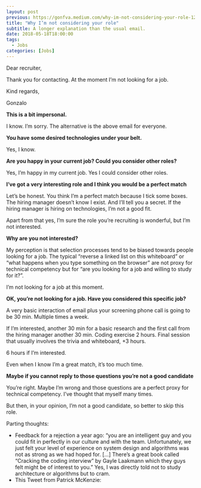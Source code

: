 ```yaml
---
layout: post
previous: https://gonfva.medium.com/why-im-not-considering-your-role-1214e8f1f807
title: "Why I’m not considering your role"
subtitle: A longer explanation than the usual email.
date: 2018-05-18T18:00:00
tags:
  - Jobs
categories: [Jobs]
---
```


Dear recruiter,

Thank you for contacting. At the moment I’m not looking for a job.

Kind regards,

Gonzalo

**This is a bit impersonal.**

I know. I’m sorry. The alternative is the above email for everyone.

**You have some desired technologies under your belt.**

Yes, I know.

**Are you happy in your current job? Could you consider other roles?**

Yes, I’m happy in my current job. Yes I could consider other roles.

**I’ve got a very interesting role and I think you would be a perfect match**

Let’s be honest. You think I’m a perfect match because I tick some boxes. The hiring manager doesn’t know I exist. And I’ll tell you a secret. If the hiring manager is hiring on technologies, I’m not a good fit.

Apart from that yes, I’m sure the role you’re recruiting is wonderful, but I’m not interested.

**Why are you not interested?**

My perception is that selection processes tend to be biased towards people looking for a job. The typical “reverse a linked list on this whiteboard” or “what happens when you type something on the browser” are not proxy for technical competency but for “are you looking for a job and willing to study for it?”.

I’m not looking for a job at this moment.

**OK, you’re not looking for a job. Have you considered this specific job?**

A very basic interaction of email plus your screening phone call is going to be 30 min. Multiple times a week.

If I’m interested, another 30 min for a basic research and the first call from the hiring manager another 30 min. Coding exercise 2 hours. Final session that usually involves the trivia and whiteboard, +3 hours.

6 hours if I’m interested.

Even when I know I’m a great match, it’s too much time.

**Maybe if you cannot reply to those questions you’re not a good candidate**

You’re right. Maybe I’m wrong and those questions are a perfect proxy for technical competency. I’ve thought that myself many times.

But then, in your opinion, I’m not a good candidate, so better to skip this role.

Parting thoughts:

- Feedback for a rejection a year ago: “you are an intelligent guy and you could fit in perfectly in our culture and with the team. Unfortunately, we just felt your level of experience on system design and algorithms was not as strong as we had hoped for. […] There’s a great book called “Cracking the coding interview” by Gayle Laakmann which they guys felt might be of interest to you.” Yes, I was directly told not to study architecture or algorithms but to cram.
- This Tweet from Patrick McKenzie:

> [](https://twitter.com/patio11/status/968959448080302080)
